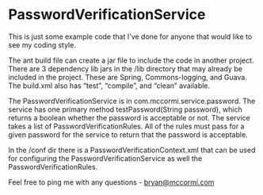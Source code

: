PasswordVerificationService
===========================

This is just some example code that I've done for anyone that would like to see my coding style. 

The ant build file can create a jar file to include the code in another project. There are 3 dependency lib jars in the /lib directory that may already be included in the project. These are Spring, Commons-logging, and Guava.  The build.xml also has “test”, “compile”, and  “clean” available.  

The PasswordVerificationService is in com.mccormi.service.password.  The service has one primary method testPassword(String password), which returns a boolean whether the password is acceptable or not. The service takes a list of PasswordVerificationRules. All of the rules must pass for a given password for the service to return that the password is acceptable. 

In the /conf dir there is a PasswordVerificationContext.xml that can be used for configuring the PasswordVerificationService as well the PasswordVerificationRules. 

Feel free to ping me with any questions - bryan@mccormi.com